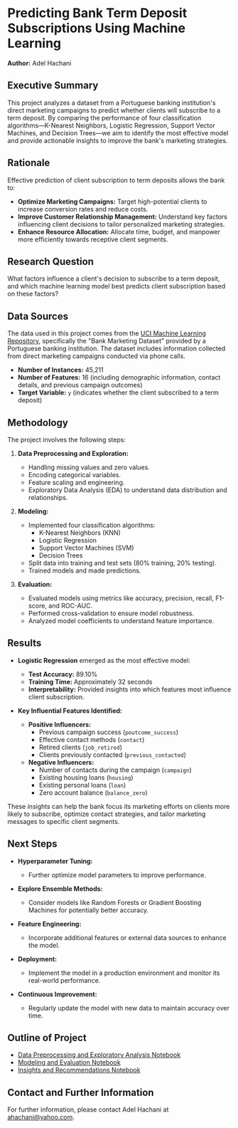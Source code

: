 # Predicting Bank Term Deposit Subscriptions Using Machine Learning

**Author:** Adel Hachani

## Executive Summary

This project analyzes a dataset from a Portuguese banking institution's direct marketing campaigns to predict whether clients will subscribe to a term deposit. By comparing the performance of four classification algorithms—K-Nearest Neighbors, Logistic Regression, Support Vector Machines, and Decision Trees—we aim to identify the most effective model and provide actionable insights to improve the bank's marketing strategies.

## Rationale

Effective prediction of client subscription to term deposits allows the bank to:

- **Optimize Marketing Campaigns:** Target high-potential clients to increase conversion rates and reduce costs.
- **Improve Customer Relationship Management:** Understand key factors influencing client decisions to tailor personalized marketing strategies.
- **Enhance Resource Allocation:** Allocate time, budget, and manpower more efficiently towards receptive client segments.

## Research Question

What factors influence a client's decision to subscribe to a term deposit, and which machine learning model best predicts client subscription based on these factors?

## Data Sources

The data used in this project comes from the [UCI Machine Learning Repository](https://archive.ics.uci.edu/ml/datasets/Bank+Marketing), specifically the "Bank Marketing Dataset" provided by a Portuguese banking institution. The dataset includes information collected from direct marketing campaigns conducted via phone calls.

- **Number of Instances:** 45,211
- **Number of Features:** 16 (including demographic information, contact details, and previous campaign outcomes)
- **Target Variable:** `y` (indicates whether the client subscribed to a term deposit)

## Methodology

The project involves the following steps:

1. **Data Preprocessing and Exploration:**
   - Handling missing values and zero values.
   - Encoding categorical variables.
   - Feature scaling and engineering.
   - Exploratory Data Analysis (EDA) to understand data distribution and relationships.

2. **Modeling:**
   - Implemented four classification algorithms:
     - K-Nearest Neighbors (KNN)
     - Logistic Regression
     - Support Vector Machines (SVM)
     - Decision Trees
   - Split data into training and test sets (80% training, 20% testing).
   - Trained models and made predictions.

3. **Evaluation:**
   - Evaluated models using metrics like accuracy, precision, recall, F1-score, and ROC-AUC.
   - Performed cross-validation to ensure model robustness.
   - Analyzed model coefficients to understand feature importance.

## Results

- **Logistic Regression** emerged as the most effective model:
  - **Test Accuracy:** 89.10%
  - **Training Time:** Approximately 32 seconds
  - **Interpretability:** Provided insights into which features most influence client subscription.

- **Key Influential Features Identified:**
  - **Positive Influencers:**
    - Previous campaign success (`poutcome_success`)
    - Effective contact methods (`contact`)
    - Retired clients (`job_retired`)
    - Clients previously contacted (`previous_contacted`)
  - **Negative Influencers:**
    - Number of contacts during the campaign (`campaign`)
    - Existing housing loans (`housing`)
    - Existing personal loans (`loan`)
    - Zero account balance (`balance_zero`)

These insights can help the bank focus its marketing efforts on clients more likely to subscribe, optimize contact strategies, and tailor marketing messages to specific client segments.

## Next Steps

- **Hyperparameter Tuning:**
  - Further optimize model parameters to improve performance.

- **Explore Ensemble Methods:**
  - Consider models like Random Forests or Gradient Boosting Machines for potentially better accuracy.

- **Feature Engineering:**
  - Incorporate additional features or external data sources to enhance the model.

- **Deployment:**
  - Implement the model in a production environment and monitor its real-world performance.

- **Continuous Improvement:**
  - Regularly update the model with new data to maintain accuracy over time.

## Outline of Project

- [Data Preprocessing and Exploratory Analysis Notebook](https://github.com/ahachani/Comparing_Classifiers)
- [Modeling and Evaluation Notebook](https://github.com/ahachani/Comparing_Classifiers)
- [Insights and Recommendations Notebook](https://github.com/ahachani/Comparing_Classifiers)


## Contact and Further Information

For further information, please contact Adel Hachani at ahachani@yahoo.com.
